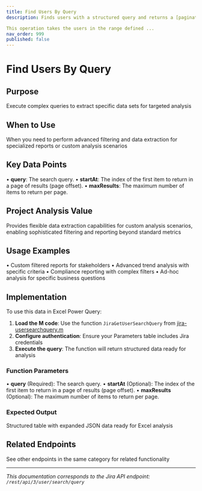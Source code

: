 ```yaml
---
title: Find Users By Query
description: Finds users with a structured query and returns a [paginated](#pagination) list of user details.

This operation takes the users in the range defined ...
nav_order: 999
published: false
---
```


# Find Users By Query

## Purpose
Execute complex queries to extract specific data sets for targeted analysis

## When to Use
When you need to perform advanced filtering and data extraction for specialized reports or custom analysis scenarios

## Key Data Points
• **query**: The search query.
• **startAt**: The index of the first item to return in a page of results (page offset).
• **maxResults**: The maximum number of items to return per page.

## Project Analysis Value
Provides flexible data extraction capabilities for custom analysis scenarios, enabling sophisticated filtering and reporting beyond standard metrics

## Usage Examples
• Custom filtered reports for stakeholders
• Advanced trend analysis with specific criteria
• Compliance reporting with complex filters
• Ad-hoc analysis for specific business questions

## Implementation
To use this data in Excel Power Query:

1. **Load the M code**: Use the function `JiraGetUserSearchQuery` from [jira-usersearchquery.m](../assets/jira-usersearchquery.m)
2. **Configure authentication**: Ensure your Parameters table includes Jira credentials
3. **Execute the query**: The function will return structured data ready for analysis

### Function Parameters
• **query** (Required): The search query.
• **startAt** (Optional): The index of the first item to return in a page of results (page offset).
• **maxResults** (Optional): The maximum number of items to return per page.

### Expected Output
Structured table with expanded JSON data ready for Excel analysis

## Related Endpoints
See other endpoints in the same category for related functionality

---
*This documentation corresponds to the Jira API endpoint: `/rest/api/3/user/search/query`*
